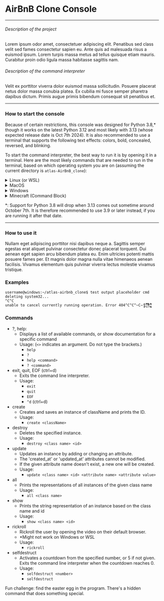 # AirBnB Clone Console

---
###### Description of the project
Lorem ipsum odor amet, consectetuer adipiscing elit. Penatibus sed class
velit sed fames consectetur sapien eu. Ante quis ad malesuada risus a euismod
ipsum. Lorem turpis massa metus ad tellus quisque etiam mauris. Curabitur
proin odio ligula massa habitasse sagittis nam.

###### Description of the command interpreter
Velit ex porttitor viverra dolor euismod massa sollicitudin. Posuere placerat
netus dolor massa conubia platea. Ex cubilia mi fusce semper pharetra dapibus
dictum. Primis augue primis bibendum consequat sit penatibus et.

---

### How to start the console
Because of certain restrictions, this console was designed for Python 3.8,*
though it works on the latest Python 3.12 and most likely with 3.13 (whose
expected release date is Oct 7th 2024). It is also recommended to use a
terminal that supports the following text effects: colors, bold, concealed,
reversed, and blinking.

To start the command interpreter, the best way to run it is by opening it in
a terminal. Here are the most likely commands that are needed to run in the
terminal, based on which operating system you are on (assuming the current
directory is `atlas-AirBnB_clone`):

<details>
<summary>Linux (or WSL)</summary>

With python installed in /bin/python3:
```bash 
./console.py
```
With python installed somewhere else:
```bash
python3 ./console.py
```
or
```bash
python ./console.py
```
</details>

<details>
<summary>MacOS</summary>

*This is a placeholder command. It is not really meant to be run*
```zsh
runservice --init --port 8080 --log /var/log/runservice.log
```
</details>

<details>
<summary>Windows</summary>

```shell
.\console.py
```
or
```shell
python3 .\console.py
```
</details>

<details>
<summary>Minecraft (Command Block)</summary>

```commandblock
/execute as @p run file[name=console.py]
```
Okay, maybe that doesn't work in Minecraft, but it could be recreated in
Minecraft with some time and dedication.
</details>

*: Support for Python 3.8 will drop when 3.13 comes out sometime around October
7th. It is therefore recommended to use 3.9 or later instead, if you are
running it after that date.

---

### How to use it
Nullam eget adipiscing porttitor nisi dapibus neque a. Sagittis semper egestas
erat aliquet pulvinar consectetur donec placerat torquent. Dui aenean eget
sapien arcu bibendum platea eu. Enim ultricies potenti mattis posuere fames
per. Et magnis dolor magna nulla vitae himenaeos aenean facilisis. Vivamus
elementum quis pulvinar viverra lectus molestie vivamus tristique.

### Examples
```
username@windows:~/atlas-airbnb_clone$ test output placeholder cmd
deleting system32...
^C^C
unable to cancel currently running operation. Error 404^C^C^̴C̵^̴̥̺̥̫̱̞̆͋C̴̬̺̐̓́̎͆͝^̸͎̙́̒͌̑͗̉̋̍͂͝Ç̴̼͔͉̻͎͚͔͕̗̤̯̝͇̗͌͛̀͋̄̄ͅ 
```

### Commands

- ?, help:
  - Displays a list of available commands, or show documentation for a specific command
  - Usage: (`<>` indicates an argument. Do not type the brackets.)
    - `help`
    - `?`
    - `help <command>`
    - `? <command>`
- exit, quit, EOF (ctrl+d)
  - Exits the command line interpreter.
  - Usage:
    - `exit`
    - `quit`
    - `EOF`
    - `^d` (ctrl+d)
- create
  - Creates and saves an instance of className and prints the ID.
  - Usage:
    - `create <className>`
- destroy
  - Deletes the specified instance.
  - Usage:
    - `destroy <class name> <id>`
- update
  - Updates an instance by adding or changing an attribute.
  - The 'created_at' or 'updated_at' attributes cannot be modified.
  - If the given attribute name doesn't exist, a new one will be created.
  - Usage:
    - `update <class name> <id> <attribute name> <attribute value>`
- all
  - Prints the representations of all instances of the given class name
  - Usage:
    - `all <class name>`
- show
  - Prints the string representation of an instance based on the class name and id
  - Usage:
    - `show <class name> <id>`
- rickroll
  - Rickroll the user by opening the video on their default browser.
  - *Might not work on Windows or WSL
  - Usage:
    - `rickroll`
- selfdestruct
  - Activates a countdown from the specified number, or 5 if not given.
  Exits the command line interpreter when the countdown reaches 0.
  - Usage:
    - `selfdestruct <number>`
    - `selfdestruct`

Fun challenge: find the easter egg in the program.
There's a hidden command that does something special.
